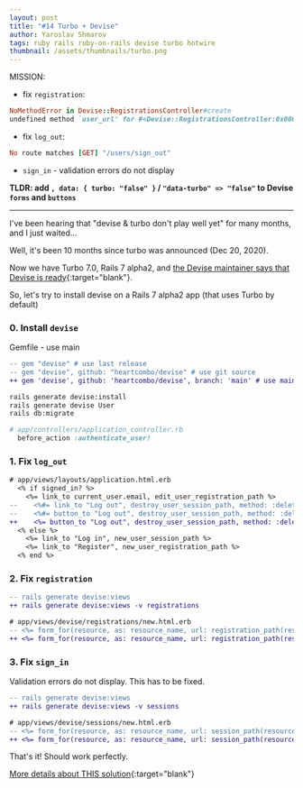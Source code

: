 ```yaml
---
layout: post
title: "#14 Turbo + Devise"
author: Yaroslav Shmarov
tags: ruby rails ruby-on-rails devise turbo hotwire
thumbnail: /assets/thumbnails/turbo.png
---
```


MISSION:
* fix `registration`:
```ruby
NoMethodError in Devise::RegistrationsController#create
undefined method `user_url' for #<Devise::RegistrationsController:0x0000000000de58>
```
* fix `log_out`:
```ruby
No route matches [GET] "/users/sign_out"
```
* `sign_in` - validation errors do not display

**TLDR: add `, data: { turbo: "false" }` / `"data-turbo" => "false"` to Devise `forms` and `buttons`**

****

I've been hearing that "devise & turbo don't play well yet" for many months, and I just waited...

Well, it's been 10 months since turbo was announced (Dec 20, 2020).

Now we have Turbo 7.0, Rails 7 alpha2, and [the Devise maintainer says that Devise is ready](https://twitter.com/heartcombo/status/1446256070306013186){:target="blank"}.

So, let's try to install devise on a Rails 7 alpha2 app (that uses Turbo by default)

### 0. Install `devise`

Gemfile - use main 
```diff
-- gem "devise" # use last release
-- gem "devise", github: "heartcombo/devise" # use git source
++ gem 'devise', github: 'heartcombo/devise', branch: 'main' # use main. it's stable.
```

```sh
rails generate devise:install
rails generate devise User
rails db:migrate
```

```ruby
# app/controllers/application_controller.rb
  before_action :authenticate_user!
```

### 1. Fix `log_out`

```diff
# app/views/layouts/application.html.erb
  <% if signed_in? %>
    <%= link_to current_user.email, edit_user_registration_path %>
--    <%#= link_to "Log out", destroy_user_session_path, method: :delete %>
--    <%#= button_to "Log out", destroy_user_session_path, method: :delete, form: { "data-turbo" => "false" } %>
++    <%= button_to "Log out", destroy_user_session_path, method: :delete, data: { turbo: "false" } %>
  <% else %>
    <%= link_to "Log in", new_user_session_path %>
    <%= link_to "Register", new_user_registration_path %>
  <% end %>
```

### 2. Fix `registration`

```diff
-- rails generate devise:views
++ rails generate devise:views -v registrations
```

```diff
# app/views/devise/registrations/new.html.erb
-- <%= form_for(resource, as: resource_name, url: registration_path(resource_name)) do |f| %>
++ <%= form_for(resource, as: resource_name, url: registration_path(resource_name), html: { data: { turbo: false} } ) do |f| %>
```

### 3. Fix `sign_in`

Validation errors do not display. This has to be fixed.

```diff
-- rails generate devise:views
++ rails generate devise:views -v sessions
```

```diff
# app/views/devise/sessions/new.html.erb
-- <%= form_for(resource, as: resource_name, url: session_path(resource_name)) do |f| %>
++ <%= form_for(resource, as: resource_name, url: session_path(resource_name), html: { data: { turbo: false} } ) do |f| %>
```

That's it! Should work perfectly.

[More details about THIS solution](https://github.com/heartcombo/devise/issues/5358#issuecomment-798796788){:target="blank"}
